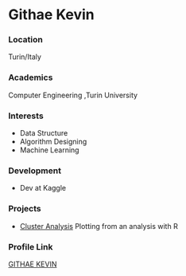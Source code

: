 # Githae Kevin

### Location

Turin/Italy

### Academics

Computer Engineering ,Turin University

### Interests

- Data Structure
- Algorithm Designing
- Machine Learning

### Development

- Dev at Kaggle

### Projects

- [Cluster Analysis](https://github.com/Kevogich/Cluster-Analysis) Plotting from an analysis with R

### Profile Link

[GITHAE KEVIN](https://github.com/Kevogich)

